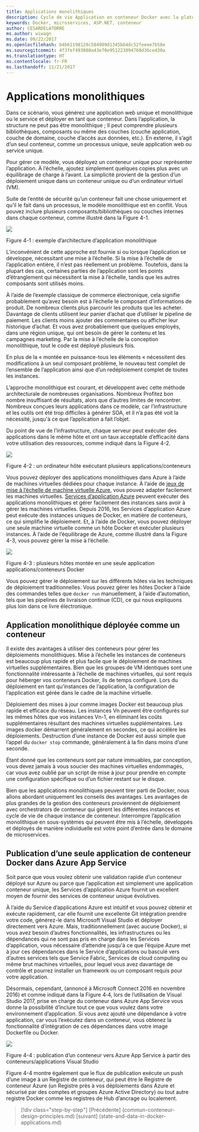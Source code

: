 ```yaml
---
title: Applications monolithiques
description: Cycle de vie Application en conteneur Docker avec la plate-forme Microsoft et les outils
keywords: Docker, microservices, ASP.NET, conteneur
author: CESARDELATORRE
ms.author: wiwagn
ms.date: 09/22/2017
ms.openlocfilehash: b4b61198129c584909d1345b64dc52feeee7b58e
ms.sourcegitcommit: 4f3fef493080a43e70e951223894768d36ce430a
ms.translationtype: HT
ms.contentlocale: fr-FR
ms.lasthandoff: 11/21/2017
---
```

# <a name="monolithic-applications"></a>Applications monolithiques

Dans ce scénario, vous générez une application web unique et monolithique ou le service et déployer en tant que conteneur. Dans l’application, la structure ne peut pas être monolithique ; Il peut comprendre plusieurs bibliothèques, composants ou même des couches (couche application, couche de domaine, couche d’accès aux données, etc.). En externe, il s’agit d’un seul conteneur, comme un processus unique, seule application web ou service unique.

Pour gérer ce modèle, vous déployez un conteneur unique pour représenter l’application. À l’échelle, ajoutez simplement quelques copies plus avec un équilibrage de charge à l’avant. La simplicité provient de la gestion d’un déploiement unique dans un conteneur unique ou d’un ordinateur virtuel (VM).

Suite de l’entité de sécurité qu’un conteneur fait une chose uniquement et qu’il le fait dans un processus, le modèle monolithique est en conflit. Vous pouvez inclure plusieurs composants/bibliothèques ou couches internes dans chaque conteneur, comme illustré dans la Figure 4-1.

![](./media/image1.png)

Figure 4-1 : exemple d’architecture d’application monolithique

L’inconvénient de cette approche est fournie si ou lorsque l’application se développe, nécessitant une mise à l’échelle. Si la mise à l’échelle de l’application entière, il n’est pas réellement un problème. Toutefois, dans la plupart des cas, certaines parties de l’application sont les points d’étranglement qui nécessitent la mise à l’échelle, tandis que les autres composants sont utilisés moins.

À l’aide de l’exemple classique de commerce électronique, cela signifie probablement qu’avez besoin est à l’échelle le composant d’informations de produit. De nombreux clients plus parcourir les produits que les acheter. Davantage de clients utilisent leur panier d’achat que d’utiliser le pipeline de paiement. Les clients moins ajouter des commentaires ou afficher leur historique d’achat. Et vous avez probablement que quelques employés, dans une région unique, qui ont besoin de gérer le contenu et les campagnes marketing. Par la mise à l’échelle de la conception monolithique, tout le code est déployé plusieurs fois.

En plus de la « montée en puissance-tous les éléments « nécessitent des modifications à un seul composant problème, le nouveau test complet de l’ensemble de l’application ainsi que d’un redéploiement complet de toutes les instances.

L’approche monolithique est courant, et développent avec cette méthode architecturale de nombreuses organisations. Nombreux Profitez bon nombre insuffisant de résultats, alors que d’autres limites de rencontrer. Nombreux conçues leurs applications dans ce modèle, car l’infrastructure et les outils ont été trop difficiles à générer SOA, et il n’a pas été voit la nécessité, jusqu'à ce que l’application a fait l’objet.

Du point de vue de l’infrastructure, chaque serveur peut exécuter des applications dans le même hôte et ont un taux acceptable d’efficacité dans votre utilisation des ressources, comme indiqué dans la Figure 4-2.

![](./media/image2.png)

Figure 4-2 : un ordinateur hôte exécutant plusieurs applications/conteneurs

Vous pouvez déployer des applications monolithiques dans Azure à l’aide de machines virtuelles dédiées pour chaque instance. À l’aide de [jeux de mise à l’échelle de machine virtuelle Azure](https://docs.microsoft.com/azure/virtual-machine-scale-sets/), vous pouvez adapter facilement les machines virtuelles. [Services d’application Azure](https://azure.microsoft.com/en-us/services/app-service/) peuvent exécuter des applications monolithiques et gérer facilement des instances sans avoir à gérer les machines virtuelles. Depuis 2016, les Services d’application Azure peut exécute des instances uniques de Docker, en matière de conteneurs, ce qui simplifie le déploiement. Et, à l’aide de Docker, vous pouvez déployer une seule machine virtuelle comme un hôte Docker et exécuter plusieurs instances. À l’aide de l’équilibrage de Azure, comme illustré dans la Figure 4-3, vous pouvez gérer la mise à l’échelle.

![](./media/image3.png)

Figure 4-3 : plusieurs hôtes montée en une seule application applications/conteneurs Docker

Vous pouvez gérer le déploiement sur les différents hôtes via les techniques de déploiement traditionnelles. Vous pouvez gérer les hôtes Docker à l’aide des commandes telles que `docker run` manuellement, à l’aide d’automation, tels que les pipelines de livraison continue (CD), ce qui nous expliquons plus loin dans ce livre électronique.

## <a name="monolithic-application-deployed-as-a-container"></a>Application monolithique déployée comme un conteneur

Il existe des avantages à utiliser des conteneurs pour gérer les déploiements monolithiques. Mise à l’échelle les instances de conteneurs est beaucoup plus rapide et plus facile que le déploiement de machines virtuelles supplémentaires. Bien que les groupes de VM identiques sont une fonctionnalité intéressante à l’échelle de machines virtuelles, qui sont requis pour héberger vos conteneurs Docker, ils de temps configuré. Lors du déploiement en tant qu’instances de l’application, la configuration de l’application est gérée dans le cadre de la machine virtuelle.

Déploiement des mises à jour comme images Docker est beaucoup plus rapide et efficace du réseau. Les instances Vn peuvent être configurés sur les mêmes hôtes que vos instances Vn-1, en éliminant les coûts supplémentaires résultant des machines virtuelles supplémentaires. Les images docker démarrent généralement en secondes, ce qui accélère les déploiements. Destruction d’une instance de Docker est aussi simple que l’appel du `docker stop` commande, généralement à la fin dans moins d’une seconde.

Étant donné que les conteneurs sont par nature immuables, par conception, vous devez jamais à vous soucier des machines virtuelles endommagés, car vous avez oublié par un script de mise à jour pour prendre en compte une configuration spécifique ou d’un fichier restant sur le disque.

Bien que les applications monolithiques peuvent tirer parti de Docker, nous allons abordant uniquement les conseils des avantages. Les avantages de plus grandes de la gestion des conteneurs proviennent de déploiement avec orchestrators de conteneur qui gèrent les différentes instances et cycle de vie de chaque instance de conteneur. Interrompre l’application monolithique en sous-systèmes qui peuvent être mis à l’échelle, développés et déployés de manière individuelle est votre point d’entrée dans le domaine de microservices.

## <a name="publishing-a-single-docker-container-app-to-azure-app-service"></a>Publication d’une seule application de conteneur Docker dans Azure App Service

Soit parce que vous voulez obtenir une validation rapide d’un conteneur déployé sur Azure ou parce que l’application est simplement une application conteneur unique, les Services d’application Azure fournit un excellent moyen de fournir des services de conteneur unique évolutives.

À l’aide du Service d’applications Azure est intuitif et vous pouvez obtenir et exécute rapidement, car elle fournit une excellente Git intégration prendre votre code, générez-le dans Microsoft Visual Studio et déployer directement vers Azure. Mais, traditionnellement (avec aucune Docker), si vous avez besoin d’autres fonctionnalités, les infrastructures ou les dépendances qui ne sont pas pris en charge dans les Services d’application, vous nécessaire d’attendre jusqu'à ce que l’équipe Azure met à jour ces dépendances dans le Service d’applications ou basculé vers d’autres services tels que Service Fabric, Services de cloud computing ou même brut machines virtuelles, pour lequel vous avez davantage de contrôle et pourrez installer un framework ou un composant requis pour votre application.

Désormais, cependant, (annoncé à Microsoft Connect 2016 en novembre 2016) et comme indiqué dans la Figure 4‑4, lors de l’utilisation de Visual Studio 2017, prise en charge du conteneur dans Azure App Service vous donne la possibilité d’inclure tout ce que vous voulez dans votre environnement d’application. Si vous avez ajouté une dépendance à votre application, car vous l’exécutez dans un conteneur, vous obtenez la fonctionnalité d’intégration de ces dépendances dans votre image Dockerfile ou Docker.

![](./media/image4.png)

Figure 4-4 : publication d’un conteneur vers Azure App Service à partir des conteneurs/applications Visual Studio

Figure 4-4 montre également que le flux de publication exécute un push d’une image à un Registre de conteneur, qui peut être le Registre de conteneur Azure (un Registre près à vos déploiements dans Azure et sécurisé par des comptes et groupes Azure Active Directory) ou tout autre registre Docker comme les registres de Hub d’ancrage ou localement.


>[!div class="step-by-step"]
[Précédente] (commun-conteneur-design-principles.md) [suivant] (state-and-data-in-docker-applications.md)
